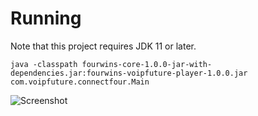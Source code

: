 # Running

Note that this project requires JDK 11 or later.

    java -classpath fourwins-core-1.0.0-jar-with-dependencies.jar:fourwins-voipfuture-player-1.0.0.jar com.voipfuture.connectfour.Main

![Screenshot](https://raw.githubusercontent.com/voipfuture/fourwins-core/master/screenshot.png)
